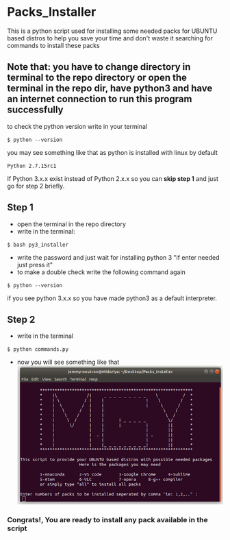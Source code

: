 # Packs_Installer
This is a python script used for installing some needed packs for UBUNTU based distros to help you save your time and don't waste it searching for commands to install these packs

## Note that: you have to change directory in terminal to the repo directory or open the terminal in the repo dir, have python3 and have an internet connection to run this program successfully
to check the python version write in your terminal 
```
$ python --version
``` 
you may see something like that as python is installed with linux by default 
```
Python 2.7.15rc1

```
If Python 3.x.x exist instead of Python 2.x.x so you can **skip step 1** and just go for step 2 briefly.

## Step 1
* open the terminal in the repo directory
* write in the terminal:
```
$ bash py3_installer
```
* write the password and just wait for installing python 3 "if enter needed just press it"
* to make a double check write the following command again
```
$ python --version
```
 if you see python 3.x.x so you have made python3 as a default interpreter. 
## Step 2
* write in the terminal 
```
$ python commands.py
```
* now you will see something like that 
![command](1.png)
### **Congrats!, You are ready to install any pack available in the script**   